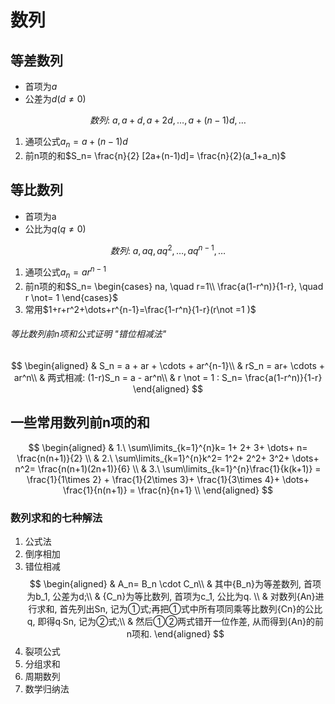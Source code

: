 # 数列

## 等差数列

- 首项为$a$
- 公差为$d(d \not = 0)$

$$
数列:\ a, a+d, a+2d, \dots, a+(n-1)d, \dots
$$

1. 通项公式$a_n= a+ (n-1)d$
2. 前n项的和$S_n= \frac{n}{2} [2a+(n-1)d]= \frac{n}{2}(a_1+a_n)$

## 等比数列

- 首项为a
- 公比为$q(q \not = 0)$

$$
数列:\ a, aq, aq^2, \dots, aq^{n-1}, \dots
$$

1. 通项公式$a_n= ar^{n-1}$
2. 前n项的和$S_n=
\begin{cases}
na, \quad r=1\\
\frac{a(1-r^n)}{1-r}, \quad r \not= 1
\end{cases}$
3. 常用$1+r+r^2+\dots+r^{n-1}=\frac{1-r^n}{1-r}(r\not =1 )$

###### 等比数列前n项和公式证明 "错位相减法"

$$
\begin{aligned}
	& S_n = a + ar + \cdots + ar^{n-1}\\
	& rS_n = ar+ \cdots + ar^n\\
	& 两式相减: (1-r)S_n = a - ar^n\\
	& r \not = 1 : S_n= \frac{a(1-r^n)}{1-r}
\end{aligned}
$$

## 一些常用数列前n项的和

$$
\begin{aligned}
& 1.\ \sum\limits_{k=1}^{n}k= 1+ 2+ 3+ \dots+ n= \frac{n(n+1)}{2} \\
& 2.\ \sum\limits_{k=1}^{n}k^2= 1^2+ 2^2+ 3^2+ \dots+ n^2= \frac{n(n+1)(2n+1)}{6} \\
& 3.\ \sum\limits_{k=1}^{n}\frac{1}{k(k+1)} = \frac{1}{1\times 2} + \frac{1}{2\times 3}+ \frac{1}{3\times 4}+ \dots+ \frac{1}{n(n+1)} = \frac{n}{n+1} \\
\end{aligned}
$$

### 数列求和的七种解法

1. 公式法
2. 倒序相加
3. 错位相减
   $$
   \begin{aligned}
   & A_n= B_n \cdot C_n\\
   & 其中{B_n}为等差数列, 首项为b_1, 公差为d;\\
   & {C_n}为等比数列, 首项为c_1, 公比为q. \\
   & 对数列{An}进行求和, 首先列出Sn, 记为①式;再把①式中所有项同乘等比数列{Cn}的公比q, 即得q∙Sn, 记为②式;\\
   & 然后①②两式错开一位作差, 从而得到{An}的前n项和. \end{aligned}
   $$
4. 裂项公式
5. 分组求和
6. 周期数列
7. 数学归纳法
